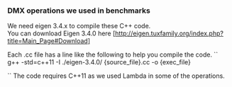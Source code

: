 ### DMX operations we used in benchmarks

We need eigen 3.4.x to compile these C++ code.  
You can download Eigen 3.4.0 here [http://eigen.tuxfamily.org/index.php?title=Main_Page#Download]  

Each .cc file has a line like the following to help you compile the code.
``
g++ -std=c++11 -I ./eigen-3.4.0/ {source_file}.cc -o {exec_file}

``
The code requires C++11 as we used Lambda in some of the operations.
